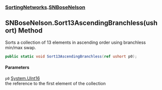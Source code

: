 ### [SortingNetworks](./SortingNetworks.md 'SortingNetworks').[SNBoseNelson](./SortingNetworks-SNBoseNelson.md 'SortingNetworks.SNBoseNelson')
## SNBoseNelson.Sort13AscendingBranchless(ushort) Method
Sorts a collection of 13 elements in ascending order using branchless min/max swap.  
```csharp
public static void Sort13AscendingBranchless(ref ushort p0);
```
#### Parameters
<a name='SortingNetworks-SNBoseNelson-Sort13AscendingBranchless(ushort)-p0'></a>
`p0` [System.UInt16](https://docs.microsoft.com/en-us/dotnet/api/System.UInt16 'System.UInt16')  
the reference to the first element of the collection  
  
